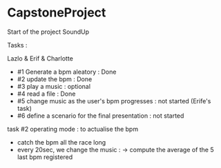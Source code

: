 # CapstoneProject

Start of the project SoundUp

Tasks : 

Lazlo & Erif & Charlotte
- #1 Generate a bpm aleatory : Done
- #2 update the bpm : Done
- #3 play a music : optional 
- #4 read a file : Done
- #5 change music as the user's bpm progresses : not started (Erife's task)
- #6 define a scenario for the final presentation : not started


task #2 operating mode : to actualise the bpm 
- catch the bpm all the race long
- every 20sec, we change the music : 
    -> compute the average of the 5 last bpm registered 
   

